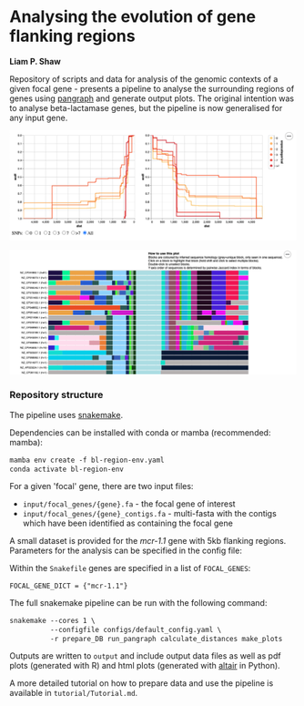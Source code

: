# Analysing the evolution of gene flanking regions

__Liam P. Shaw__

Repository of scripts and data for analysis of the genomic contexts of a given focal gene - presents a pipeline to analyse the surrounding regions of genes using [pangraph](https://github.com/neherlab/pangraph) and generate output plots. The original intention was to analyse beta-lactamase genes, but the pipeline is now generalised for any input gene. 

![](tutorial/images/ecdf_screenshot.png)

![](tutorial/images/linear_blocks_screenshot.png)


### Repository structure

The pipeline uses [snakemake](https://snakemake.readthedocs.io/en/stable/index.html). 

Dependencies can be installed with conda or mamba (recommended: mamba):

```
mamba env create -f bl-region-env.yaml
conda activate bl-region-env
```

For a given 'focal' gene, there are two input files:

* `input/focal_genes/{gene}.fa` - the focal gene of interest 
* `input/focal_genes/{gene}_contigs.fa` - multi-fasta with the contigs which have been identified as containing the focal gene 

A small dataset is provided for the *mcr-1.1* gene with 5kb flanking regions. Parameters for the analysis can be specified in the config file: 

Within the `Snakefile` genes are specified in a list of `FOCAL_GENES`:

```
FOCAL_GENE_DICT = {"mcr-1.1"}
```

The full snakemake pipeline can be run with the following command:

```
snakemake --cores 1 \
          --configfile configs/default_config.yaml \
          -r prepare_DB run_pangraph calculate_distances make_plots
```

Outputs are written to `output` and include output data files as well as pdf plots (generated with R) and html plots (generated with [altair](https://altair-viz.github.io/) in Python).

A more detailed tutorial on how to prepare data and use the pipeline is available in `tutorial/Tutorial.md`.

